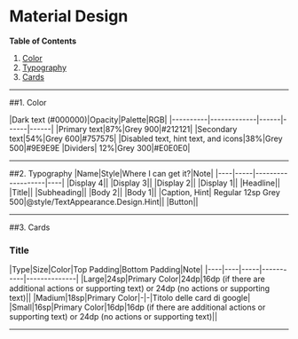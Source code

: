 # Material Design

**Table of Contents**

1. [Color](#color)
2. [Typography](#2-typography)
3. [Cards](#3-cards)

---

##1. Color

|Dark text (#000000)|Opacity|Palette|RGB|
|----------|-------------|------|------|------|
|Primary text|87%|Grey 900|#212121|
|Secondary text|54%|Grey 600|#757575|
|Disabled text, hint text, and icons|38%|Grey 500|#9E9E9E
|Dividers| 12%|Grey 300|#E0E0E0|

---

##2. Typography
|Name|Style|Where I can get it?|Note|
|----|-----|-------------------|----|
|Display 4||
|Display 3||
|Display 2||
|Display 1||
|Headline||
|Title||
|Subheading||
|Body 2||
|Body 1||
|Caption, Hint| Regular 12sp Grey 500|@style/TextAppearance.Design.Hint||
|Button||

---

##3. Cards
### Title 
|Type|Size|Color|Top Padding|Bottom Padding|Note|
|----|----|-----|-----------|--------------|
|Large|24sp|Primary Color|24dp|16dp (if there are additional actions or supporting text) or 24dp (no actions or supporting text)||
|Madium|18sp|Primary Color|-|-|Titolo delle card di google|
|Small|16sp|Primary Color|16dp|16dp (if there are additional actions or supporting text) or 24dp (no actions or supporting text)||

---
